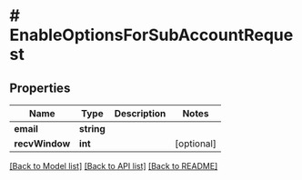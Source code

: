 # # EnableOptionsForSubAccountRequest

## Properties

Name | Type | Description | Notes
------------ | ------------- | ------------- | -------------
**email** | **string** |  |
**recvWindow** | **int** |  | [optional]

[[Back to Model list]](../../README.md#models) [[Back to API list]](../../README.md#endpoints) [[Back to README]](../../README.md)
